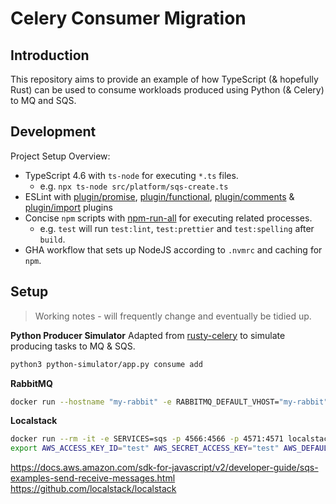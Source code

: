 # Celery Consumer Migration

## Introduction
This repository aims to provide an example of how TypeScript (& hopefully Rust) can be used to consume workloads produced using Python (& Celery) to MQ and SQS.

## Development

Project Setup Overview:

- TypeScript 4.6 with `ts-node` for executing `*.ts` files.
  - e.g. `npx ts-node src/platform/sqs-create.ts`
- ESLint with [plugin/promise], [plugin/functional], [plugin/comments] & [plugin/import] plugins
- Concise `npm` scripts with [npm-run-all] for executing related processes.
  - e.g. `test` will run `test:lint`, `test:prettier` and `test:spelling` after `build`.
- GHA workflow that sets up NodeJS according to `.nvmrc` and caching for `npm`.


## Setup
> Working notes - will frequently change and eventually be tidied up.

**Python Producer Simulator**
Adapted from [rusty-celery] to simulate producing tasks to MQ & SQS.
```bash
python3 python-simulator/app.py consume add
```

**RabbitMQ**
```bash
docker run --hostname "my-rabbit" -e RABBITMQ_DEFAULT_VHOST="my-rabbit" -p 127.0.0.1:5672:5672 --rm rabbitmq
```

**Localstack**
```bash
docker run --rm -it -e SERVICES=sqs -p 4566:4566 -p 4571:4571 localstack/localstack
export AWS_ACCESS_KEY_ID="test" AWS_SECRET_ACCESS_KEY="test" AWS_DEFAULT_REGION="us-east-1"
```

https://docs.aws.amazon.com/sdk-for-javascript/v2/developer-guide/sqs-examples-send-receive-messages.html
https://github.com/localstack/localstack

[rusty-celery]: https://github.com/rusty-celery/rusty-celery

[plugin/promise]: https://github.com/xjamundx/eslint-plugin-promise
[plugin/functional]: https://github.com/jonaskello/eslint-plugin-functional
[plugin/comments]: https://github.com/mysticatea/eslint-plugin-eslint-comments
[plugin/import]: https://github.com/import-js/eslint-plugin-import
[npm-run-all]: https://github.com/mysticatea/npm-run-all

